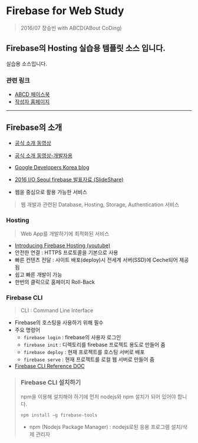 # Firebase for Web Study

> 2016/07 장승빈 with ABCD(ABout CoDing)

## Firebase의 Hosting 실습용 템플릿 소스 입니다.

실습용 소스입니다.

### 관련 링크
 - [ABCD 페이스북](https://www.facebook.com/groups/aboutCoding/)
 - [작성자 홈페이지](http://sbsoft.kr)

---

## Firebase의 소개
- [공식 소개 동영상](https://www.youtube.com/watch?v=O17OWyx08Cg&feature=youtu.be)
- [공식 소개 동영상-개발자용](https://www.youtube.com/watch?v=ySmWlU9j3j4&feature=youtu.be)
- [Google Developers Korea blog](http://googledevkr.blogspot.kr/2016/05/firebase-8-firebase-google43.html)
- [2016 I/O Seoul firebase 발표자료 (SlideShare)](http://www.slideshare.net/ChiungChoi/google-firebase-io-extended-2016)

- 웹을 중심으로 활용 가능한 서비스
> 웹 개발과 관련된 Database, Hosting, Storage, Authentication 서비스

### Hosting
> Web App를 개발하기에 최적화된 서비스

- [Introducing Firebase Hosting (youtube)](https://youtu.be/jsRVHeQd5kU)
- 안전한 연결 : HTTPS 프로토콜을 기본으로 사용
- 빠른 컨텐츠 전달 : 사이트 배포(deploy)시 전세계 서버(SSD)에 Ceche되어 제공됨
- 쉽고 빠른 개발이 가능
- 한번의 클릭으로 홈페이지 Roll-Back

### Firebase CLI
> CLI : Command Line Interface

- Firebase의 호스팅을 사용하기 위해 필수
- 주요 명령어
  - `firebase login` : firebase의 사용자 로그인
  - `firebase init` : 디렉토리를 firebase 프로젝트 용도로 만들어 줌
  - `firebase deploy` : 현재 프로젝트를 호스팅 서버로 배포
  - `firebase serve` : 현재 프로젝트를 로컬 웹 서버로 만들어 줌
- [Firebase CLI Reference DOC](https://firebase.google.com/docs/cli/)

>### Firebase CLI 설치하기
> npm을 이용해 설치해야 하기에 먼저 nodejs와 npm 설치가 되어 있어야 합니다.
>```
>npm install –g firebase-tools
>```
> - npm (Nodejs Package Manager) : nodejs로된 응용 프로그램 설치/삭제 관리자
